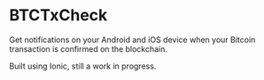 # BTCTxCheck
Get notifications on your Android and iOS device when your Bitcoin transaction is confirmed on the blockchain.

Built using Ionic, still a work in progress.

